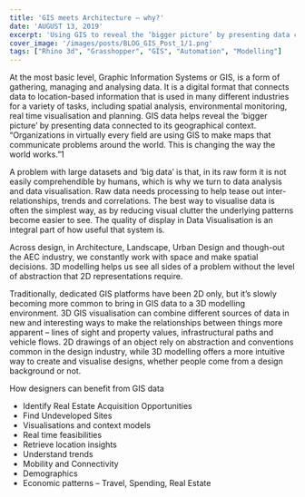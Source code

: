 ```yaml
---
title: 'GIS meets Architecture – why?'
date: 'AUGUST 13, 2019'
excerpt: 'Using GIS to reveal the ‘bigger picture’ by presenting data connected to its geographical context'
cover_image: '/images/posts/BLOG_GIS_Post_1/1.png'
tags: ["Rhino 3d", "Grasshopper", "GIS", "Automation", "Modelling"]
---
```


At the most basic level, Graphic Information Systems or GIS, is a form of gathering, managing and analysing data. It is a digital format that connects data to location-based information that is used in many different industries for a variety of tasks, including spatial analysis, environmental monitoring, real time visualisation and planning. GIS data helps reveal the ‘bigger picture’ by presenting data connected to its geographical context. “Organizations in virtually every field are using GIS to make maps that communicate problems around the world. This is changing the way the world works.”1

A problem with large datasets and ‘big data’ is that, in its raw form it is not easily comprehendible by humans, which is why we turn to data analysis and data visualisation. Raw data needs processing to help tease out inter-relationships, trends and correlations. The best way to visualise data is often the simplest way, as by reducing visual clutter the underlying patterns become easier to see. The quality of display in Data Visualisation is an integral part of how useful that system is. 

Across design, in Architecture, Landscape, Urban Design and though-out the AEC industry, we constantly work with space and make spatial decisions. 3D modelling helps us see all sides of a problem without the level of abstraction that 2D representations require.

Traditionally, dedicated GIS platforms have been 2D only, but it’s slowly becoming more common to bring in GIS data to a 3D modelling environment. 3D GIS visualisation can combine different sources of data in new and interesting ways to make the relationships between things more apparent – lines of sight and property values, infrastructural paths and vehicle flows. 2D drawings of an object rely on abstraction and conventions common in the design industry, while 3D modelling offers a more intuitive way to create and visualise designs, whether people come from a design background or not. 

How designers can benefit from GIS data

- Identify Real Estate Acquisition Opportunities
- Find Undeveloped Sites
- Visualisations and context models
- Real time feasibilities
- Retrieve location insights
- Understand trends
- Mobility and Connectivity
- Demographics
- Economic patterns – Travel, Spending, Real Estate

